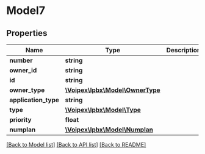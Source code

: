 # Model7

## Properties
Name | Type | Description | Notes
------------ | ------------- | ------------- | -------------
**number** | **string** |  | 
**owner_id** | **string** |  | 
**id** | **string** |  | 
**owner_type** | [**\Voipex\Ipbx\Model\OwnerType**](OwnerType.md) |  | 
**application_type** | **string** |  | [optional] 
**type** | [**\Voipex\Ipbx\Model\Type**](Type.md) |  | 
**priority** | **float** |  | [optional] 
**numplan** | [**\Voipex\Ipbx\Model\Numplan**](Numplan.md) |  | 

[[Back to Model list]](../../README.md#documentation-for-models) [[Back to API list]](../../README.md#documentation-for-api-endpoints) [[Back to README]](../../README.md)

